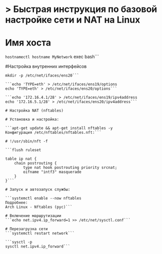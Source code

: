 
# > Быстрая инструкция по базовой настройке сети и NAT на Linux

# Имя хоста
```hostnamectl hostname MyNetwork```
exec bash```

#Настройка внутренних интерфейсов
```mkdir -p /etc/net/ifaces/ens19
mkdir -p /etc/net/ifaces/ens20```

```echo 'TYPE=eth' > /etc/net/ifaces/ens19/options
echo 'TYPE=eth' > /etc/net/ifaces/ens20/options```

```echo '172.16.4.1/28' > /etc/net/ifaces/ens19/ipv4address
echo '172.16.5.1/28' > /etc/net/ifaces/ens20/ipv4address```

# Настройка NAT (nftables)

# Установка и настройка:

```apt-get update && apt-get install nftables -y
Конфигурация /etc/nftables/nftables.nft:```

# !/usr/sbin/nft -f

```flush ruleset

table ip nat {
    chain postrouting {
        type nat hook postrouting priority srcnat;
        oifname "intf3" masquerade
    }
}```

# Запуск и автозапуск службы:

```systemctl enable --now nftables
Подробнее:
Arch Linux - Nftables (рус)```

# Включение маршрутизации
```echo net.ipv4.ip_forward=1 >> /etc/net/sysctl.conf```

# Перезагрузка сети
```systemctl restart network```

```sysctl -p
sysctl net.ipv4.ip_forward```
